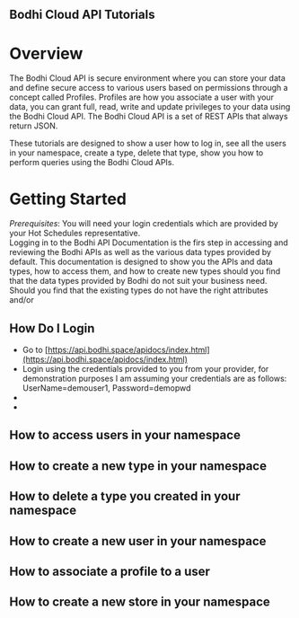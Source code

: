 Bodhi Cloud API Tutorials
---------

# Overview
The Bodhi Cloud API is secure environment where you can store your data and define secure access to various users based on permissions through a concept called Profiles.  Profiles are how you associate a user with your data, you can grant full, read, write and update privileges to your data using the Bodhi Cloud API.  The Bodhi Cloud API is a set of REST APIs that always return JSON. 

These tutorials are designed to show a user how to log in, see all the users in your namespace, create a type, delete that type, show you how to perform queries using the Bodhi Cloud APIs.  

# Getting Started
*Prerequisites*: You will need your login credentials which are provided by your Hot Schedules representative.  
Logging in to the Bodhi API Documentation is the firs step in accessing and reviewing the Bodhi APIs as well as the various data types provided by default.  This documentation is designed to show you the APIs and data types, how to access them, and how to create new types should you find that the data types provided by Bodhi do not suit your business need.  Should you find that the existing types do not have the right attributes and/or 

## How Do I Login
* Go to [https://api.bodhi.space/apidocs/index.html](https://api.bodhi.space/apidocs/index.html)
* Login using the credentials provided to you from your provider, for demonstration purposes I am assuming your credentials are as follows: UserName=demouser1, Password=demopwd
* <need to figure out how to add an image>
* 

## How to access users in your namespace

## How to create a new type in your namespace

## How to delete a type you created in your namespace

## How to create a new user in your namespace

## How to associate a profile to a user

## How to create a new store in your namespace
